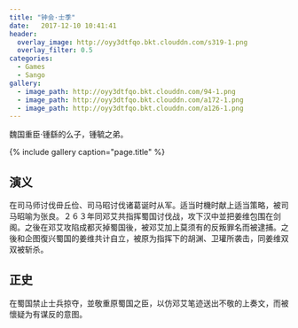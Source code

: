 ```yaml
---
title: "钟会·士季"
date:   2017-12-10 10:41:41
header:
  overlay_image: http://oyy3dtfqo.bkt.clouddn.com/s319-1.png
  overlay_filter: 0.5
categories:
  - Games
  - Sango
gallery:
  - image_path: http://oyy3dtfqo.bkt.clouddn.com/94-1.png
  - image_path: http://oyy3dtfqo.bkt.clouddn.com/a172-1.png
  - image_path: http://oyy3dtfqo.bkt.clouddn.com/a126-1.png
---
```


魏国重臣·锺繇的么子，锺毓之弟。

{% include gallery caption="page.title" %}

## 演义

在司马师讨伐毌丘俭、司马昭讨伐诸葛诞时从军。适当时機时献上适当策略，被司马昭喻为张良。２６３年同邓艾共指挥蜀国讨伐战，攻下汉中並把姜维包围在剑阁。之後在邓艾攻陷成都灭掉蜀国後，被邓艾加上莫须有的反叛罪名而被逮捕。之後和企图復兴蜀国的姜维共计自立，被原为指挥下的胡渊、卫瓘所袭击，同姜维双双被斩杀。

## 正史

在蜀国禁止士兵掠夺，並敬重原蜀国之臣，以仿邓艾笔迹送出不敬的上奏文，而被懷疑为有谋反的意图。